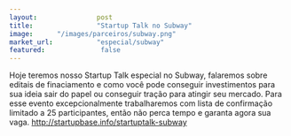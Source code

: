 ```yaml
---
layout:               post
title:                "Startup Talk no Subway"
image:      "/images/parceiros/subway.png"
market_url:           "especial/subway"
featured:              false
---
```

Hoje teremos nosso Startup Talk especial no Subway, falaremos sobre editais de finaciamento e como você pode conseguir investimentos para sua ideia sair do papel ou conseguir tração para atingir seu mercado. Para esse evento excepcionalmente trabalharemos com lista de confirmação limitado a 25 participantes, então não perca tempo e garanta agora sua vaga. http://startupbase.info/startuptalk-subway
